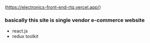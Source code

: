 (https://electronics-front-end-rtq.vercel.app/)

### basically this site is single vendor e-commerce website

- react.js
- redux toolkit
